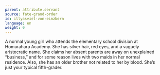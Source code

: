 ```yaml
---
parent: attribute.servant
source: fate-grand-order
id: illyasviel-von-einzbern
language: en
weight: 0
---
```


A normal young girl who attends the elementary school division at Homurahara Academy.
She has silver hair, red eyes, and a vaguely aristocratic name.
She claims her absent parents are away on unexplained “business,” and for some reason lives with two maids in her normal residence.
Also, she has an older brother not related to her by blood.
She’s just your typical fifth-grader.
